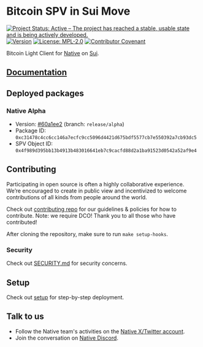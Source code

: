 <!-- markdownlint-disable MD041 -->
<!-- markdownlint-disable MD013 -->

<!-- ![Logo!](assets/logo.png) -->

# Bitcoin SPV in Sui Move

[![Project Status: Active – The project has reached a stable, usable state and is being actively developed.](https://www.repostatus.org/badges/latest/active.svg)](https://www.repostatus.org/#wip)
[![Version](https://img.shields.io/github/tag/gonative-cc/move-bitcoin-spv.svg?style=flat-square)](https://github.com/gonative-cc/move-bitcoin-spv)
[![License: MPL-2.0](https://img.shields.io/github/license/gonative-cc/move-bitcoin-spv.svg?style=flat-square)](https://github.com/gonative-cc/move-bitcoin-spv/blob/main/LICENSE)
[![Contributor Covenant](https://img.shields.io/badge/Contributor%20Covenant-2.1-4baaaa.svg)](https://github.com/gonative-cc/contributig/blob/master/CODE_OF_CONDUCT.md)

Bitcoin Light Client for [Native](https://gonative.cc) on [Sui](https://sui.io/).

## [Documentation](./docs)

## Deployed packages

### Native Alpha

-   Version: [#60a1ee2](https://github.com/gonative-cc/move-bitcoin-spv/tree/60a1ee2cb8685c9c7494d5e5f7640b9427375748) (branch: `release/alpha`)
-   Package ID: `0xc31478c4cc6cc146a7ecfc9cc5096d4421d675bdf5577cb7e550392a7cb93dc5`
-   SPV Object ID: `0x4f989d395bb13b4913b483016641eb7c9cacfd88d2a1ba91523d0542a52af9e4`

## Contributing

Participating in open source is often a highly collaborative experience. We’re encouraged to create in public view and incentivized to welcome contributions of all kinds from people around the world.

Check out [contributing repo](https://github.com/gonative-cc/contributig) for our guidelines & policies for how to contribute. Note: we require DCO! Thank you to all those who have contributed!

After cloning the repository, make sure to run `make setup-hooks`.

### Security

Check out [SECURITY.md](./SECURITY.md) for security concerns.

## Setup

Check out [setup](./scripts/SETUP.md) for step-by-step deployment.

## Talk to us

-   Follow the Native team's activities on the [Native X/Twitter account](https://x.com/NativeNetwork).
-   Join the conversation on [Native Discord](https://discord.gg/gonative).
